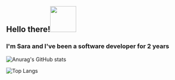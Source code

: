 ## Hello there!<img src="https://github.com/saraCorralesss/Resource/blob/master/Images/saludog.gif" width="70">
### I'm Sara and I've been a software developer for 2 years


![Anurag's GitHub stats](https://github-readme-stats.vercel.app/api?username=saraCorralesss&bg_color=313233&text_color=e3eaf4&title_color=cd39f9&hide_border=true&locale=es&show_icons=true&include_all_commits=false)

![Top Langs](https://github-readme-stats.vercel.app/api/top-langs/?username=saraCorralesss&layout=compact&bg_color=313233&text_color=e3eaf4&title_color=cd39f9&hide_border=true&locale=es)


